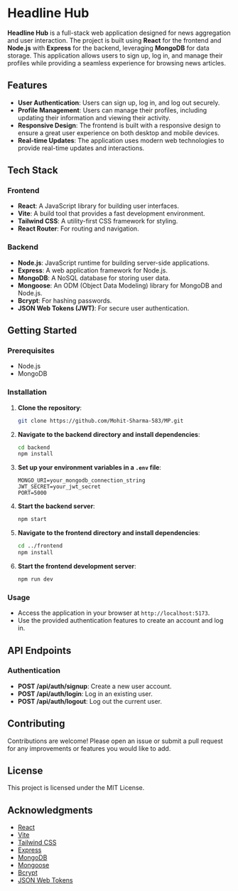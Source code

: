 # Headline Hub

**Headline Hub** is a full-stack web application designed for news aggregation and user interaction. The project is built using **React** for the frontend and **Node.js** with **Express** for the backend, leveraging **MongoDB** for data storage. This application allows users to sign up, log in, and manage their profiles while providing a seamless experience for browsing news articles.

## Features

- **User Authentication**: Users can sign up, log in, and log out securely.
- **Profile Management**: Users can manage their profiles, including updating their information and viewing their activity.
- **Responsive Design**: The frontend is built with a responsive design to ensure a great user experience on both desktop and mobile devices.
- **Real-time Updates**: The application uses modern web technologies to provide real-time updates and interactions.

## Tech Stack

### Frontend
- **React**: A JavaScript library for building user interfaces.
- **Vite**: A build tool that provides a fast development environment.
- **Tailwind CSS**: A utility-first CSS framework for styling.
- **React Router**: For routing and navigation.

### Backend
- **Node.js**: JavaScript runtime for building server-side applications.
- **Express**: A web application framework for Node.js.
- **MongoDB**: A NoSQL database for storing user data.
- **Mongoose**: An ODM (Object Data Modeling) library for MongoDB and Node.js.
- **Bcrypt**: For hashing passwords.
- **JSON Web Tokens (JWT)**: For secure user authentication.

## Getting Started

### Prerequisites

- Node.js
- MongoDB

### Installation

1. **Clone the repository**:
   ```bash
   git clone https://github.com/Mohit-Sharma-583/MP.git
   ```

2. **Navigate to the backend directory and install dependencies**:
   ```bash
   cd backend
   npm install
   ```

3. **Set up your environment variables in a `.env` file**:
   ```plaintext
   MONGO_URI=your_mongodb_connection_string
   JWT_SECRET=your_jwt_secret
   PORT=5000
   ```

4. **Start the backend server**:
   ```bash
   npm start
   ```

5. **Navigate to the frontend directory and install dependencies**:
   ```bash
   cd ../frontend
   npm install
   ```

6. **Start the frontend development server**:
   ```bash
   npm run dev
   ```

### Usage

- Access the application in your browser at `http://localhost:5173`.
- Use the provided authentication features to create an account and log in.

## API Endpoints

### Authentication

- **POST /api/auth/signup**: Create a new user account.
- **POST /api/auth/login**: Log in an existing user.
- **POST /api/auth/logout**: Log out the current user.

## Contributing

Contributions are welcome! Please open an issue or submit a pull request for any improvements or features you would like to add.

## License

This project is licensed under the MIT License.

## Acknowledgments

- [React](https://reactjs.org/)
- [Vite](https://vitejs.dev/)
- [Tailwind CSS](https://tailwindcss.com/)
- [Express](https://expressjs.com/)
- [MongoDB](https://www.mongodb.com/)
- [Mongoose](https://mongoosejs.com/)
- [Bcrypt](https://www.npmjs.com/package/bcrypt)
- [JSON Web Tokens](https://jwt.io/)
